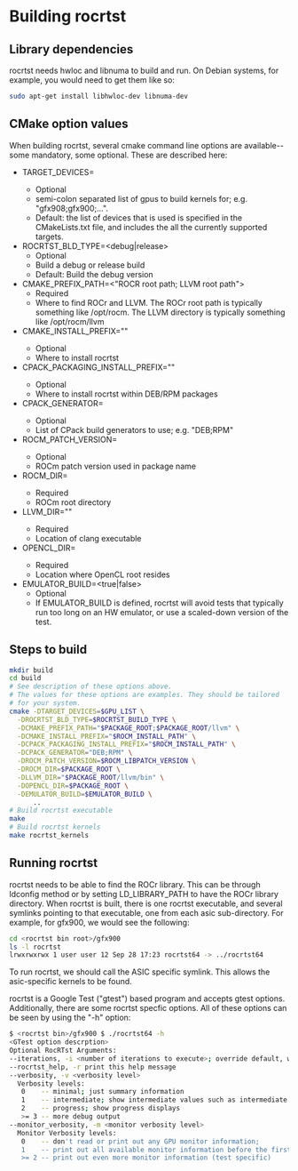 # Building rocrtst

## Library dependencies
rocrtst needs hwloc and libnuma to build and run. On Debian systems, for example, you would need to get them like so:
```sh
sudo apt-get install libhwloc-dev libnuma-dev
```
## CMake option values
When building rocrtst, several cmake command line options are available--some mandatory, some optional. These are described here:
  * TARGET_DEVICES=<string>
    * Optional
    * semi-colon separated list of gpus to build kernels for; e.g. "gfx908;gfx900;...".
    * Default: the list of devices that is used is specified in the CMakeLists.txt file, and includes the all the currently supported targets.
  * ROCRTST_BLD_TYPE=<debug|release>
    * Optional
    * Build a debug or release build
    * Default: Build the debug version
  * CMAKE_PREFIX_PATH=<"ROCR root path; LLVM root path">
    * Required
    * Where to find ROCr and LLVM. The ROCr root path is typically something like /opt/rocm. The LLVM directory is typically something like /opt/rocm/llvm
  * CMAKE_INSTALL_PREFIX="<Root path where rocrtst should be installed>"
    * Optional
    * Where to install rocrtst
  * CPACK_PACKAGING_INSTALL_PREFIX="<path where to install>"
    * Optional
    * Where to install rocrtst within DEB/RPM packages
  * CPACK_GENERATOR=<list of package generators>
    * Optional
    * List of CPack build generators to use; e.g. "DEB;RPM"
  * ROCM_PATCH_VERSION=<string>
    * Optional
    * ROCm patch version used in package name
  * ROCM_DIR=<ROCm path>
    * Required
    * ROCm root directory
  * LLVM_DIR="<clang location>"
    * Required
    * Location of clang executable
  * OPENCL_DIR=<location of OpenCL root>
    * Required
    * Location where OpenCL root resides
  * EMULATOR_BUILD=<true|false>
    * Optional
    * If EMULATOR_BUILD is defined, rocrtst will avoid tests that typically run too long on an HW emulator, or use a scaled-down version of the test.

## Steps to build
```sh
mkdir build
cd build
# See description of these options above.
# The values for these options are examples. They should be tailored
# for your system.
cmake -DTARGET_DEVICES=$GPU_LIST \
  -DROCRTST_BLD_TYPE=$ROCRTST_BUILD_TYPE \
  -DCMAKE_PREFIX_PATH="$PACKAGE_ROOT;$PACKAGE_ROOT/llvm" \
  -DCMAKE_INSTALL_PREFIX="$ROCM_INSTALL_PATH" \
  -DCPACK_PACKAGING_INSTALL_PREFIX="$ROCM_INSTALL_PATH" \
  -DCPACK_GENERATOR="DEB;RPM" \
  -DROCM_PATCH_VERSION=$ROCM_LIBPATCH_VERSION \
  -DROCM_DIR=$PACKAGE_ROOT \
  -DLLVM_DIR="$PACKAGE_ROOT/llvm/bin" \
  -DOPENCL_DIR=$PACKAGE_ROOT \
  -DEMULATOR_BUILD=$EMULATOR_BUILD \
      ..
# Build rocrtst executable
make
# Build rocrtst kernels
make rocrtst_kernels
```
## Running rocrtst
rocrtst needs to be able to find the ROCr library. This can be through ldconfig method or by setting LD_LIBRARY_PATH to have the ROCr library directory.
When rocrtst is built, there is one rocrtst executable, and several symlinks pointing to that executable, one from each asic sub-directory. For example, for gfx900, we would see the following:
```sh
cd <rocrtst bin root>/gfx900
ls -l rocrtst
lrwxrwxrwx 1 user user 12 Sep 28 17:23 rocrtst64 -> ../rocrtst64
```
To run rocrtst, we should call the ASIC specific symlink. This allows the asic-specific kernels to be found.

rocrtst is a Google Test ("gtest") based program and accepts gtest options. Additionally, there are some rocrtst specfic options. All of these options can be seen by using the "-h" option:
```sh
$ <rocrtst bin>/gfx900 $ ./rocrtst64 -h
<GTest option descrption>
Optional RocRTst Arguments:
--iterations, -i <number of iterations to execute>; override default, which varies for each test
--rocrtst_help, -r print this help message
--verbosity, -v <verbosity level>
  Verbosity levels:
   0    -- minimal; just summary information
   1    -- intermediate; show intermediate values such as intermediate perf. data
   2    -- progress; show progress displays
   >= 3 -- more debug output
--monitor_verbosity, -m <monitor verbosity level>
  Monitor Verbosity levels:
   0    -- don't read or print out any GPU monitor information;
   1    -- print out all available monitor information before the first test and after each test
   >= 2 -- print out even more monitor information (test specific)

```


